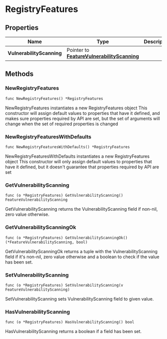 # RegistryFeatures

## Properties

|Name | Type | Description | Notes|
|------------ | ------------- | ------------- | -------------|
|**VulnerabilityScanning** | Pointer to [**FeatureVulnerabilityScanning**](FeatureVulnerabilityScanning.md) |  | [optional] |

## Methods

### NewRegistryFeatures

`func NewRegistryFeatures() *RegistryFeatures`

NewRegistryFeatures instantiates a new RegistryFeatures object
This constructor will assign default values to properties that have it defined,
and makes sure properties required by API are set, but the set of arguments
will change when the set of required properties is changed

### NewRegistryFeaturesWithDefaults

`func NewRegistryFeaturesWithDefaults() *RegistryFeatures`

NewRegistryFeaturesWithDefaults instantiates a new RegistryFeatures object
This constructor will only assign default values to properties that have it defined,
but it doesn't guarantee that properties required by API are set

### GetVulnerabilityScanning

`func (o *RegistryFeatures) GetVulnerabilityScanning() FeatureVulnerabilityScanning`

GetVulnerabilityScanning returns the VulnerabilityScanning field if non-nil, zero value otherwise.

### GetVulnerabilityScanningOk

`func (o *RegistryFeatures) GetVulnerabilityScanningOk() (*FeatureVulnerabilityScanning, bool)`

GetVulnerabilityScanningOk returns a tuple with the VulnerabilityScanning field if it's non-nil, zero value otherwise
and a boolean to check if the value has been set.

### SetVulnerabilityScanning

`func (o *RegistryFeatures) SetVulnerabilityScanning(v FeatureVulnerabilityScanning)`

SetVulnerabilityScanning sets VulnerabilityScanning field to given value.

### HasVulnerabilityScanning

`func (o *RegistryFeatures) HasVulnerabilityScanning() bool`

HasVulnerabilityScanning returns a boolean if a field has been set.


